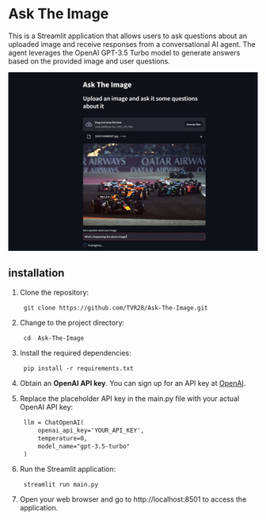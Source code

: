 # Ask The Image

This is a Streamlit application that allows users to ask questions about an uploaded image and receive responses from a conversational AI agent. The agent leverages the OpenAI GPT-3.5 Turbo model to generate answers based on the provided image and user questions.

<p align="center">
<a>
    <img width="1000" src="output.JPG">
</a>
</p>

## installation

1. Clone the repository:

        git clone https://github.com/TVR28/Ask-The-Image.git
        
2. Change to the project directory:

        cd  Ask-The-Image
        
3. Install the required dependencies:

        pip install -r requirements.txt

4. Obtain an **OpenAI API key**. You can sign up for an API key at [OpenAI](https://platform.openai.com).

5. Replace the placeholder API key in the main.py file with your actual OpenAI API key:

        llm = ChatOpenAI(
            openai_api_key='YOUR_API_KEY',
            temperature=0,
            model_name="gpt-3.5-turbo"
        )

6. Run the Streamlit application:

        streamlit run main.py

7. Open your web browser and go to http://localhost:8501 to access the application.
